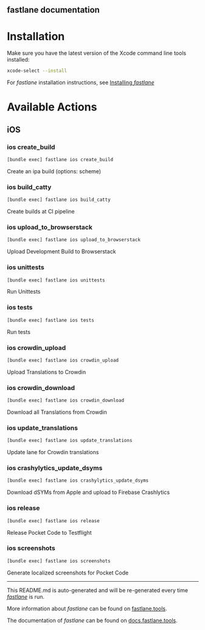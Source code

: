 fastlane documentation
----

# Installation

Make sure you have the latest version of the Xcode command line tools installed:

```sh
xcode-select --install
```

For _fastlane_ installation instructions, see [Installing _fastlane_](https://docs.fastlane.tools/#installing-fastlane)

# Available Actions

## iOS

### ios create_build

```sh
[bundle exec] fastlane ios create_build
```

Create an ipa build (options: scheme)

### ios build_catty

```sh
[bundle exec] fastlane ios build_catty
```

Create builds at CI pipeline

### ios upload_to_browserstack

```sh
[bundle exec] fastlane ios upload_to_browserstack
```

Upload Development Build to Browserstack

### ios unittests

```sh
[bundle exec] fastlane ios unittests
```

Run Unittests

### ios tests

```sh
[bundle exec] fastlane ios tests
```

Run tests

### ios crowdin_upload

```sh
[bundle exec] fastlane ios crowdin_upload
```

Upload Translations to Crowdin

### ios crowdin_download

```sh
[bundle exec] fastlane ios crowdin_download
```

Download all Translations from Crowdin

### ios update_translations

```sh
[bundle exec] fastlane ios update_translations
```

Update lane for Crowdin translations

### ios crashylytics_update_dsyms

```sh
[bundle exec] fastlane ios crashylytics_update_dsyms
```

Download dSYMs from Apple and upload to Firebase Crashlytics

### ios release

```sh
[bundle exec] fastlane ios release
```

Release Pocket Code to Testflight

### ios screenshots

```sh
[bundle exec] fastlane ios screenshots
```

Generate localized screenshots for Pocket Code

----

This README.md is auto-generated and will be re-generated every time [_fastlane_](https://fastlane.tools) is run.

More information about _fastlane_ can be found on [fastlane.tools](https://fastlane.tools).

The documentation of _fastlane_ can be found on [docs.fastlane.tools](https://docs.fastlane.tools).
